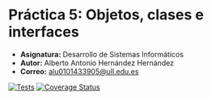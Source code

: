 # Práctica 5: Objetos, clases e interfaces
* **Asignatura:** Desarrollo de Sistemas Informáticos
* **Autor:** Alberto Antonio Hernández Hernández
* **Correo:** alu0101433905@ull.edu.es

[![Tests](https://github.com/ULL-ESIT-INF-DSI-2425/prct05-objects-classes-interfaces-Albertohdez02/actions/workflows/ci.yml/badge.svg)](https://github.com/ULL-ESIT-INF-DSI-2425/prct05-objects-classes-interfaces-Albertohdez02/actions/workflows/ci.yml)
[![Coverage Status](https://coveralls.io/repos/github/ULL-ESIT-INF-DSI-2425/prct05-objects-classes-interfaces-Albertohdez02/badge.svg?branch=main)](https://coveralls.io/github/ULL-ESIT-INF-DSI-2425/prct05-objects-classes-interfaces-Albertohdez02?branch=main)